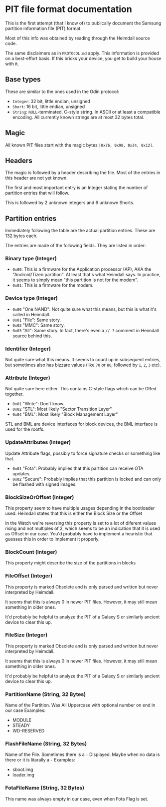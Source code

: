 # PIT file format documentation

This is the first attempt (that I know of) to publically document the Samsung partition information file (PIT) format.

Most of this info was obtained by reading through the Heimdall source code.

The same disclaimers as in `PROTOCOL.md` apply. This information is provided on a best-effort basis. If this bricks your device, you get to build your house with it.

## Base types

These are similar to the ones used in the Odin protocol:

* `Integer`: 32 bit, little endian, unsigned
* `Short`: 16 bit, little endian, unsigned
* `String`: `NULL`-terminated, C-style string. In ASCII or at least a compatible encoding. All currently known strings are at most 32 bytes total.

## Magic

All known PIT files start with the magic bytes `[0x76, 0x98, 0x34, 0x12]`.

## Headers

The magic is followed by a header describing the file. Most of the entries in this header are not yet known.

The first and most important entry is an Integer stating the number of partition entries that will follow.

This is followed by 2 unknown integers and 6 unknown Shorts.

## Partition entries

Immediately following the table are the actual partition entries. These are 132 bytes each.

The entries are made of the following fields. They are listed in order:

### Binary type (Integer)

* `0x00`: This is a firmware for the Application processor (AP), AKA the "Android/Tizen partition". At least that's what Heimdall says. In practice, it seems to simply mean "this partition is not for the modem".
* `0x01`: This is a firmware for the modem.

### Device type (Integer)

* `0x00` "One NAND": Not quite sure what this means, but this is what it's called in Heimdall.
* `0x01` "File": Same story.
* `0x02` "MMC": Same story.
* `0x03` "All": Same story. In fact, there's even a `// ?` comment in Heimdall source behind this.

### Identifier (Integer)

Not quite sure what this means. It seems to count up in subsequent entries, but sometimes also has bizzare values
(like `70` or `80`, followed by `1`, `2`, `3` etc).

### Attribute (Integer)

Not quite sure here either. This contains C-style flags which can be ORed together.

* `0x01` "Write": Don't know.
* `0x02` "STL": Most likely "Sector Transition Layer"
* `0x04` "BML": Most likely "Block Management Layer"

STL and BML are device interfaces for block devices, the BML interface is used for the rootfs.

### UpdateAttributes (Integer)

Update Attribute flags, possibly to force signature checks or something like that.

* `0x01` "Fota": Probably implies that this partition can receive OTA updates.
* `0x02` "Secure": Probably implies that this partition is locked and can only be flashed with signed images.

### BlockSizeOrOffset (Integer)

This property seem to have multiple usages depending in the bootloader used. Heimdall states that this is either the Block Size or the Offset

In the Watch we're reversing this property is set to a lot of diferent values rising and not multiples of 2, which seems to be an indication that it is used as Offset in our case. You'd probably have to implement a heuristic that guesses this in order to implement it properly.

### BlockCount (Integer)

This property might describe the size of the partitions in blocks

### FileOffset (Integer)

This property is marked Obsolete and is only parsed and written but never interpreted by Heimdall.

It seems that this is always 0 in newer PIT files. However, it may still mean something in older ones.

It'd probably be helpful to analyze the PIT of a Galaxy S or similarly ancient device to clear this up.

### FileSize (Integer)

This property is marked Obsolete and is only parsed and written but never interpreted by Heimdall.

It seems that this is always 0 in newer PIT files. However, it may still mean something in older ones.

It'd probably be helpful to analyze the PIT of a Galaxy S or similarly ancient device to clear this up.

### PartitionName (String, 32 Bytes)

Name of the Partition. Was All Uppercase with optional number on end in our case
Examples:

* MODULE
* STEADY
* WD-RESERVED

### FlashFileName (String, 32 Bytes)

Name of the File. Sometimes there is a `-` Displayed. Maybe when no data is there or it is litarally a `-` Examples:

* sboot.img
* loader.img

### FotaFileName (String, 32 Bytes)

This name was always empty in our case, even when Fota Flag is set.
